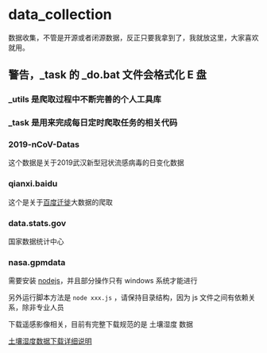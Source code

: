 # data_collection
数据收集，不管是开源或者闭源数据，反正只要我拿到了，我就放这里，大家喜欢就用。

## 警告，_task 的 _do.bat 文件会格式化 E 盘

### _utils 是爬取过程中不断完善的个人工具库

### _task 是用来完成每日定时爬取任务的相关代码

### 2019-nCoV-Datas

这个数据是关于2019武汉新型冠状流感病毒的日变化数据

### qianxi.baidu

这个是关于[百度迁徙](http://qianxi.baidu.com/)大数据的爬取

### data.stats.gov

国家数据统计中心

### nasa.gpmdata

需要安装 [nodejs](http://nodejs.cn/download/)，并且部分操作只有 windows 系统才能进行

另外运行脚本方法是 ```node xxx.js``` ，请保持目录结构，因为 js 文件之间有依赖关系，除非专业人员

下载遥感影像相关，目前有完整下载规范的是 土壤湿度 数据

[土壤湿度数据下载详细说明](./nasa.gpmdata/GLDAS_NOAH025/Readme.md)

